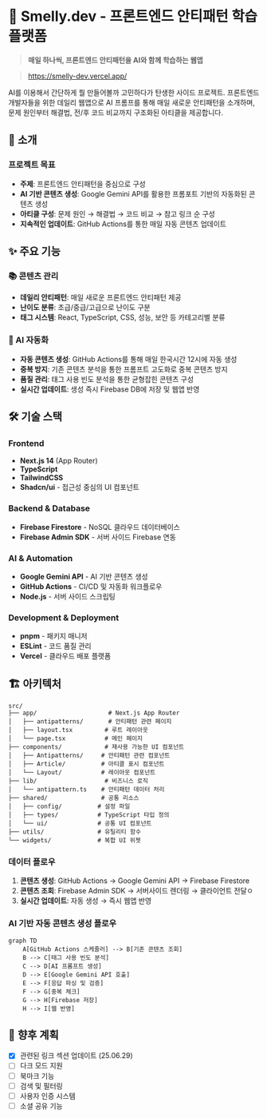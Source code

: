 # 🐽 Smelly.dev - 프론트엔드 안티패턴 학습 플랫폼

> **매일 하나씩, 프론트엔드 안티패턴을 AI와 함께 학습하는 웹앱**

> https://smelly-dev.vercel.app/

AI를 이용해서 간단하게 뭘 만들어볼까 고민하다가 탄생한 사이드 프로젝트.
프론트엔드 개발자들을 위한 데일리 웹앱으로 AI 프롬프를 통해 매일 새로운 안티패턴을 소개하며, 문제 원인부터 해결법, 전/후 코드 비교까지 구조화된 아티클을 제공합니다.

## 🎯 소개

### 프로젝트 목표

- **주제**: 프론트엔드 안티패턴을 중심으로 구성
- **AI 기반 콘텐츠 생성**: Google Gemini API를 활용한 프롬포트 기반의 자동화된 콘텐츠 생성
- **아티클 구성**: 문제 원인 → 해결법 → 코드 비교 → 참고 링크 순 구성
- **지속적인 업데이트**: GitHub Actions를 통한 매일 자동 콘텐츠 업데이트

## ✨ 주요 기능

### 📚 콘텐츠 관리

- **데일리 안티패턴**: 매일 새로운 프론트엔드 안티패턴 제공
- **난이도 분류**: 초급/중급/고급으로 난이도 구분
- **태그 시스템**: React, TypeScript, CSS, 성능, 보안 등 카테고리별 분류

### 🤖 AI 자동화

- **자동 콘텐츠 생성**: GitHub Actions를 통해 매일 한국시간 12시에 자동 생성
- **중복 방지**: 기존 콘텐츠 분석을 통한 프롬프트 고도화로 중복 콘텐츠 방지
- **품질 관리**: 태그 사용 빈도 분석을 통한 균형잡힌 콘텐츠 구성
- **실시간 업데이트**: 생성 즉시 Firebase DB에 저장 및 웹앱 반영

## 🛠️ 기술 스택

### Frontend

- **Next.js 14** (App Router)
- **TypeScript**
- **TailwindCSS**
- **Shadcn/ui** - 접근성 중심의 UI 컴포넌트

### Backend & Database

- **Firebase Firestore** - NoSQL 클라우드 데이터베이스
- **Firebase Admin SDK** - 서버 사이드 Firebase 연동

### AI & Automation

- **Google Gemini API** - AI 기반 콘텐츠 생성
- **GitHub Actions** - CI/CD 및 자동화 워크플로우
- **Node.js** - 서버 사이드 스크립팅

### Development & Deployment

- **pnpm** - 패키지 매니저
- **ESLint** - 코드 품질 관리
- **Vercel** - 클라우드 배포 플랫폼

## 🏗️ 아키텍처

```
src/
├── app/                    # Next.js App Router
│   ├── antipatterns/       # 안티패턴 관련 페이지
│   ├── layout.tsx         # 루트 레이아웃
│   └── page.tsx           # 메인 페이지
├── components/            # 재사용 가능한 UI 컴포넌트
│   ├── Antipatterns/     # 안티패턴 관련 컴포넌트
│   ├── Article/          # 아티클 표시 컴포넌트
│   └── Layout/           # 레이아웃 컴포넌트
├── lib/                   # 비즈니스 로직
│   └── antipattern.ts    # 안티패턴 데이터 처리
├── shared/               # 공통 리소스
│   ├── config/          # 설정 파일
│   ├── types/           # TypeScript 타입 정의
│   └── ui/              # 공통 UI 컴포넌트
├── utils/               # 유틸리티 함수
└── widgets/             # 복합 UI 위젯
```

### 데이터 플로우

1. **콘텐츠 생성**: GitHub Actions → Google Gemini API → Firebase Firestore
2. **콘텐츠 조회**: Firebase Admin SDK → 서버사이드 렌더링 → 클라이언트 전달ㅇ
3. **실시간 업데이트**: 자동 생성 → 즉시 웹앱 반영

### AI 기반 자동 콘텐츠 생성 플로우

```mermaid
graph TD
    A[GitHub Actions 스케줄러] --> B[기존 콘텐츠 조회]
    B --> C[태그 사용 빈도 분석]
    C --> D[AI 프롬프트 생성]
    D --> E[Google Gemini API 호출]
    E --> F[응답 파싱 및 검증]
    F --> G[중복 체크]
    G --> H[Firebase 저장]
    H --> I[웹 반영]
```

## 🔮 향후 계획

- [x] 관련된 링크 섹션 업데이트 (25.06.29)
- [ ] 다크 모드 지원
- [ ] 북마크 기능
- [ ] 검색 및 필터링
- [ ] 사용자 인증 시스템
- [ ] 소셜 공유 기능
